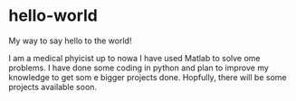 # hello-world
My way to say hello to the world!

I am a medical phyicist up to nowa I have used Matlab to solve ome problems.
I have done some coding in python and plan to improve my knowledge to get som e bigger projects done.
Hopfully, there will be some projects available soon.
